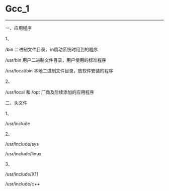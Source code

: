 # Gcc_1
----------------------------------------------------------------------------------------

一、应用程序

1、

/bin            二进制文件目录，\n启动系统时用到的程序

/usr/bin        用户二进制文件目录，用户使用的标准程序

/usr/local/bin  本地二进制文件目录，放软件安装的程序

2、

/usr/local 和 /opt 厂商及后续添加的应用程序

二、头文件

1、

/usr/include

2、

/usr/include/sys

/usr/include/linux

3、

/usr/include/X11

/usr/include/c++
